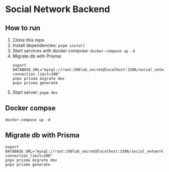 # Social Network Backend

## How to run
1. Clone this repo
2. Install dependencies: `pnpm install`
3. Start services with docker compose: `docker-compose up -d`
4. Migrate db with Prisma:
   ```
   export DATABASE_URL="mysql://root:200lab_secret@localhost:3306/social_network?connection_limit=100"
   pnpx prisma migrate dev
   pnpx prisma generate
   ```
5. Start server: `pnpm dev`

## Docker compse
```
docker-compose up -d
```

## Migrate db with Prisma
```
export DATABASE_URL="mysql://root:200lab_secret@localhost:3306/social_network?connection_limit=100"
pnpx prisma migrate dev
pnpx prisma generate
```